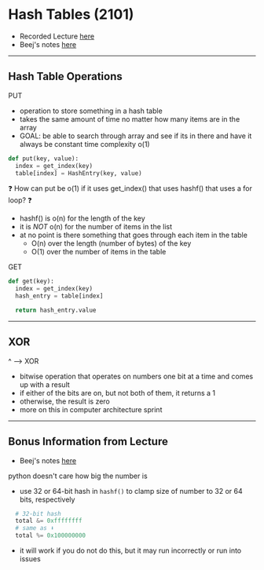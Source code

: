 # Hash Tables (2101)

- Recorded Lecture [here](https://www.youtube.com/watch?v=4TXTLaQqu6s&feature=youtu.be)
- Beej's notes [here](hash.py)

---

## Hash Table Operations

PUT

- operation to store something in a hash table
- takes the same amount of time no matter how many items are in the array
- GOAL: be able to search through array and see if its in there and have it always be constant time complexity o(1)

```python
def put(key, value):
  index = get_index(key)
  table[index] = HashEntry(key, value)
```

❓ How can put be o(1) if it uses get_index() that uses hashf() that uses a for loop? ❓

- hashf() is o(n) for the length of the key
- it is _NOT_ o(n) for the number of items in the list
- at no point is there something that goes through each item in the table
  - O(n) over the length (number of bytes) of the key
  - O(1) over the number of items in the table

GET

```python
def get(key):
  index = get_index(key)
  hash_entry = table[index]

  return hash_entry.value
```

---

## XOR

^ --> XOR

- bitwise operation that operates on numbers one bit at a time and comes up with a result
- if either of the bits are on, but not both of them, it returns a 1
- otherwise, the result is zero
- more on this in computer architecture sprint

---

## Bonus Information from Lecture

- Beej's notes [here](hash_updated.py)

python doesn't care how big the number is

- use 32 or 64-bit hash in `hashf()` to clamp size of number to 32 or 64 bits, respectively

```python
  # 32-bit hash
  total &= 0xffffffff
  # same as ⬇️
  total %= 0x100000000
```

- it will work if you do not do this, but it may run incorrectly or run into issues
